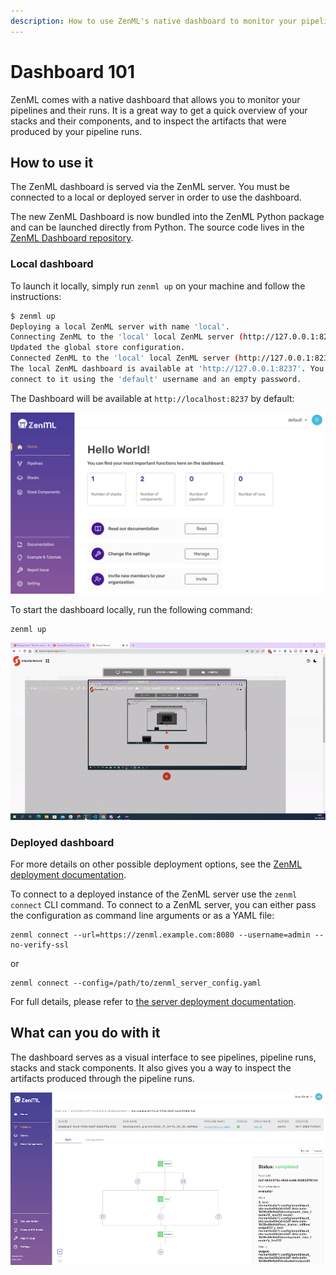 ```yaml
---
description: How to use ZenML's native dashboard to monitor your pipelines
---
```


# Dashboard 101

ZenML comes with a native dashboard that allows you to monitor your pipelines
and their runs. It is a great way to get a quick overview of your stacks and
their components, and to inspect the artifacts that were produced by your pipeline
runs.

## How to use it

The ZenML dashboard is served via the ZenML server. You must be connected to a
local or deployed server in order to use the dashboard.

The new ZenML Dashboard is now bundled into the ZenML Python package and can be
launched directly from Python. The source code lives in the
[ZenML Dashboard repository](https://github.com/zenml-io/zenml-dashboard).

### Local dashboard

To launch it locally, simply run `zenml up` on your machine and follow the
instructions:

```bash
$ zenml up
Deploying a local ZenML server with name 'local'.
Connecting ZenML to the 'local' local ZenML server (http://127.0.0.1:8237).
Updated the global store configuration.
Connected ZenML to the 'local' local ZenML server (http://127.0.0.1:8237).
The local ZenML dashboard is available at 'http://127.0.0.1:8237'. You can
connect to it using the 'default' username and an empty password.
```

The Dashboard will be available at `http://localhost:8237` by
default:

![ZenML Dashboard Preview](../../assets/migration/zenml-dashboard.png)

To start the dashboard locally, run the following command:

```shell
zenml up
```

![ZenML Up](../../assets/getting_started/zenml-up.gif)

### Deployed dashboard

For more details on other possible deployment options, see the
[ZenML deployment documentation](../../getting-started/deploying-zenml/deploying-zenml.md).

To connect to a deployed instance of the ZenML server use the `zenml connect`
CLI command. To connect to a ZenML server, you can either pass the configuration
as command line arguments or as a YAML file:

```shell
zenml connect --url=https://zenml.example.com:8080 --username=admin --no-verify-ssl
```

or

```shell
zenml connect --config=/path/to/zenml_server_config.yaml
```

For full details, please refer to [the server deployment documentation](../../getting-started/deploying-zenml/deploying-zenml.md).

## What can you do with it

The dashboard serves as a visual interface to see pipelines, pipeline runs,
stacks and stack components. It also gives you a way to inspect the artifacts
produced through the pipeline runs.

![ZenML DAG artifact inspection](../../assets/dashboard/zenml-dag-artifact-inspection.png)

